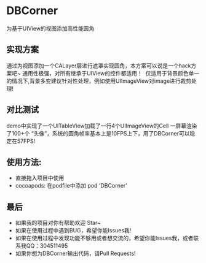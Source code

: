 # DBCorner
为基于UIView的视图添加高性能圆角
## 实现方案
  通过为视图添加一个CALayer层进行遮罩实现圆角，本方案可以说是一个hack方案吧~
  通用性极强，对所有继承于UIView的控件都适用！
  仅适用于背景颜色单一的情况下,背景多变建议针对性处理，例如使用UIImageView对image进行裁剪处理!
## 对比测试
  demo中实现了一个UITableView加载了一行4个UIImageView的Cell 一屏幕渲染了100+个 “头像”，系统的圆角帧率基本上是10FPS上下，用了DBCorner可以稳定在57FPS!


## 使用方法:
* 直接拖入项目中使用
* cocoapods: 在podfile中添加 pod 'DBCorner'

## 最后
* 如果我的项目对你有帮助欢迎 Star~
* 如果在使用过程中遇到BUG，希望你能Issues我!
* 如果在使用过程中发现功能不够用或者想交流的，希望你能Issues我，或者联系我QQ：304511495
* 如果你想为DBCorner输出代码，请Pull Requests!
  

